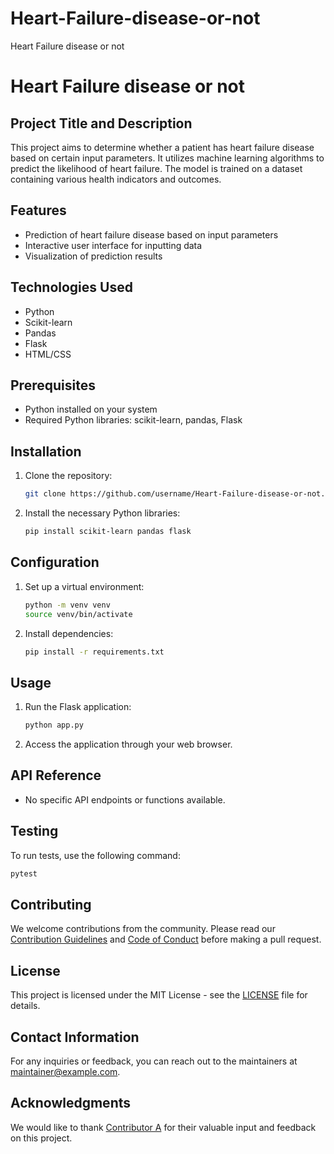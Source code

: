 # Heart-Failure-disease-or-not
Heart Failure disease or not
# Heart Failure disease or not

## Project Title and Description
This project aims to determine whether a patient has heart failure disease based on certain input parameters. It utilizes machine learning algorithms to predict the likelihood of heart failure. The model is trained on a dataset containing various health indicators and outcomes.

## Features
- Prediction of heart failure disease based on input parameters
- Interactive user interface for inputting data
- Visualization of prediction results

## Technologies Used
- Python
- Scikit-learn
- Pandas
- Flask
- HTML/CSS

## Prerequisites
- Python installed on your system
- Required Python libraries: scikit-learn, pandas, Flask

## Installation
1. Clone the repository:
   ```bash
   git clone https://github.com/username/Heart-Failure-disease-or-not.git
   ```
2. Install the necessary Python libraries:
   ```bash
   pip install scikit-learn pandas flask
   ```

## Configuration
1. Set up a virtual environment:
   ```bash
   python -m venv venv
   source venv/bin/activate
   ```
2. Install dependencies:
   ```bash
   pip install -r requirements.txt
   ```

## Usage
1. Run the Flask application:
   ```bash
   python app.py
   ```
2. Access the application through your web browser.

## API Reference
- No specific API endpoints or functions available.

## Testing
To run tests, use the following command:
```bash
pytest
```

## Contributing
We welcome contributions from the community. Please read our [Contribution Guidelines](CONTRIBUTING.md) and [Code of Conduct](CODE_OF_CONDUCT.md) before making a pull request.

## License
This project is licensed under the MIT License - see the [LICENSE](./LICENSE) file for details.

## Contact Information
For any inquiries or feedback, you can reach out to the maintainers at maintainer@example.com.

## Acknowledgments
We would like to thank [Contributor A](https://github.com/contributor-a) for their valuable input and feedback on this project.
